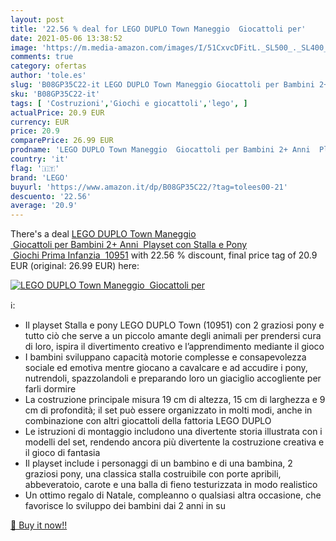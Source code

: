 ```yaml
---
layout: post
title: '22.56 % deal for LEGO DUPLO Town Maneggio  Giocattoli per'
date: 2021-05-06 13:38:52
image: 'https://m.media-amazon.com/images/I/51CxvcDFitL._SL500_._SL400_.jpg'
comments: true
category: ofertas
author: 'tole.es'
slug: 'B08GP35C22-it LEGO DUPLO Town Maneggio Giocattoli per Bambini 2+ Anni...'
sku: 'B08GP35C22-it'
tags: [ 'Costruzioni','Giochi e giocattoli','lego', ]
actualPrice: 20.9 EUR
currency: EUR
price: 20.9
comparePrice: 26.99 EUR
prodname: 'LEGO DUPLO Town Maneggio  Giocattoli per Bambini 2+ Anni  Playset con Stalla e Pony  Giochi Prima Infanzia  10951'
country: 'it'
flag: '🇮🇹'
brand: 'LEGO'
buyurl: 'https://www.amazon.it/dp/B08GP35C22/?tag=tolees00-21'
descuento: '22.56'
average: '20.9'
---
```


There's a deal [LEGO DUPLO Town Maneggio  Giocattoli per Bambini 2+ Anni  Playset con Stalla e Pony  Giochi Prima Infanzia  10951](https://www.amazon.it/dp/B08GP35C22/?tag=tolees00-21)  with  22.56 % discount, final price tag of  20.9 EUR (original: 26.99 EUR) here:

[![LEGO DUPLO Town Maneggio  Giocattoli per](https://m.media-amazon.com/images/I/51CxvcDFitL._SL500_._SL400_.jpg)](https://www.amazon.it/dp/B08GP35C22/?tag=tolees00-21)

ℹ️:

- Il playset Stalla e pony LEGO DUPLO Town (10951) con 2 graziosi pony e tutto ciò che serve a un piccolo amante degli animali per prendersi cura di loro, ispira il divertimento creativo e l’apprendimento mediante il gioco
- I bambini sviluppano capacità motorie complesse e consapevolezza sociale ed emotiva mentre giocano a cavalcare e ad accudire i pony, nutrendoli, spazzolandoli e preparando loro un giaciglio accogliente per farli dormire
- La costruzione principale misura 19 cm di altezza, 15 cm di larghezza e 9 cm di profondità; il set può essere organizzato in molti modi, anche in combinazione con altri giocattoli della fattoria LEGO DUPLO
- Le istruzioni di montaggio includono una divertente storia illustrata con i modelli del set, rendendo ancora più divertente la costruzione creativa e il gioco di fantasia
- Il playset include i personaggi di un bambino e di una bambina, 2 graziosi pony, una classica stalla costruibile con porte apribili, abbeveratoio, carote e una balla di fieno testurizzata in modo realistico
- Un ottimo regalo di Natale, compleanno o qualsiasi altra occasione, che favorisce lo sviluppo dei bambini dai 2 anni in su

[🛒 Buy it now!!](https://www.amazon.it/dp/B08GP35C22/?tag=tolees00-21)
